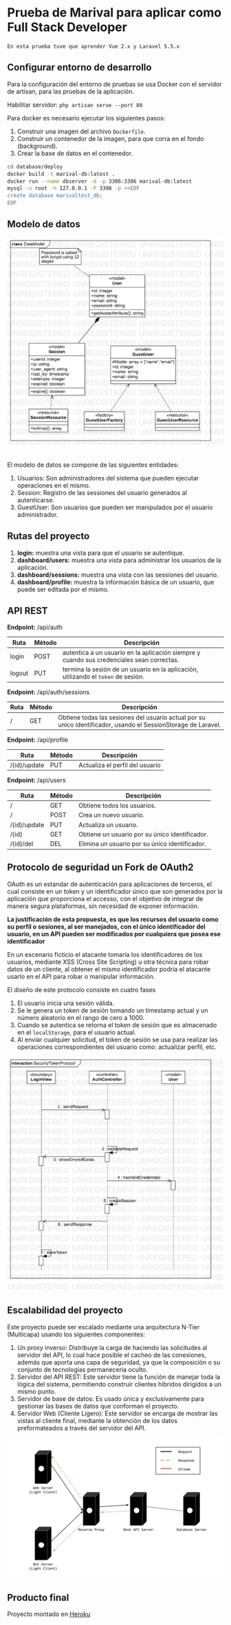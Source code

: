 # Prueba de Marival para aplicar como Full Stack Developer

    En esta prueba tuve que aprender Vue 2.x y Laravel 5.5.x

## Configurar entorno de desarrollo

Para la configuración del entorno de pruebas se usa Docker con el servidor de artisan, para las pruebas de la aplicación.

Habilitar servidor: `php artisan serve --port 80`

Para docker es necesario ejecutar los siguientes pasos:

1. Construir una imagen del archivo `Dockerfile`.
2. Construir un contenedor de la imagen, para que corra en el fondo (background).
3. Crear la base de datos en el contenedor.

```bash
cd database/deploy
docker build -t marival-db:latest .
docker run --name dbserver -d -p 3306:3306 marival-db:latest
mysql -u root -h 127.0.0.1 -P 3306 -p <<EOF
create database marivaltest_db;
EOF
```

## Modelo de datos

<p align="center">
    <img src="data-model.jpg" alt="modelo de datos">
</p>

El modelo de datos se compone de las siguientes entidades:

1. Usuarios: Son administradores del sistema que pueden ejecutar operaciones en el mismo.
2. Session: Registro de las sessiones del usuario generados al autenticarse.
3. GuestUser: Son usuarios que pueden ser manipulados por el usuario administrador.

## Rutas del proyecto

1. **login:** muestra una vista para que el usuario se autentique.
2. **dashboard/users:** muestra una vista para administrar los usuarios de la aplicación.
3. **dashboard/sessions:** muestra una vista con las sessiones del usuario.
4. **dashboard/profile:** muestra la información básica de un usuario, que puede ser editada por el mismo. 

## API REST

**Endpoint:** /api/auth

Ruta|Mètodo|Descripción
--|--|--
login|POST|autentica a un usuario en la aplicación siempre y cuando sus credenciales sean correctas.
logout|PUT|termina la sesión de un usuario en la aplicación, utilizando el `token` de sesión.

**Endpoint:** /api/auth/sessions

Ruta|Método|Descripción
--|--|--
/|GET|Obtiene todas las sesiones del usuario actual por su unico identificador, usando el SessionStorage de Laravel.

**Endpoint:** /api/profile

Ruta|Método|Descripción
--|--|--
/{id}/update|PUT|Actualiza el perfil del usuario

**Endpoint:** /api/users

Ruta|Método|Descripción
--|--|--
/|GET|Obtiene todos los usuarios.
/|POST|Crea un nuevo usuario.
/{id}/update|PUT|Actualiza un usuario.
/{id}|GET|Obtiene un usuario por su único identificador.
/{id}/del|DEL|Elimina un usuario por su único identificador.

## Protocolo de seguridad un Fork de OAuth2

OAuth es un estandar de autenticación para aplicaciones de terceros, el cual consiste en un token y un identificador único que son generados por la aplicación que proporciona el accesso, con el objetivo de integrar de manera segura plataformas, sin necesidad de exponer información.

**La justificación de esta propuesta, es que los recursos del usuario como su perfil o sesiones, al ser manejados, con el único identificador del usuario, en un API pueden ser modificados por cualquiera que posea ese identificador**

En un escenario ficticio el atacante tomaría los identificadores de los usuarios, mediante XSS (Cross Site Scripting) u otra técnica para robar datos de un cliente, al obtener el mismo identificador podría el atacante usarlo en el API para robar o manipular información.

El diseño de este protocolo consiste en cuatro fases

1. El usuario inicia una sesión válida.
2. Se le genera un token de sesión tomando un timestamp actual y un número aleatorio en el rango de cero a 1000.
3. Cuando se autentica se retorna el token de sesión que es almacenado en el `localStorage`, para el usuario actual.
4. Al enviar cualquier solicitud, el token de sesión se usa para realizar las operaciones correspondientes del usuario como: actualizar perfil, etc.

<p align="center">
    <img src="sec-token-protocol.jpg" alt="security token protocol">
</p>

## Escalabilidad del proyecto

Este proyecto puede ser escalado mediante una arquitectura N-Tier (Multicapa) usando los siguientes componentes:

1. Un proxy inverso: Distribuye la carga de haciendo las solicitudes al servidor del API, lo cual hace posible el cacheo de las conexiones, además que aporta una capa de seguridad, ya que la composición o su conjunto de tecnologías permaneceria oculto.
2. Servidor del API REST: Este servidor tiene la función de manejar toda la lógica del sistema, permitiendo construir clientes híbridos dirigidos a un mismo punto.
3. Servidor de base de datos: Es usado única y exclusivamente para gestionar las bases de datos que conforman el proyecto.
4. Servidor Web (Cliente Ligero): Este servidor se encarga de mostrar las vistas al cliente final, mediante la obtención de los datos preformateados a través del servidor del API.

<p class="center">
    <img src="final-architecture.jpg" alt="arquitectura final">
</p>

## Producto final

Proyecto montado en [Heroku](https://marival-test-ds0.herokuapp.com/)

